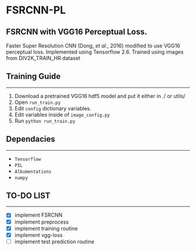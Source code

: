 # FSRCNN-PL
FSRCNN with VGG16 Perceptual Loss.
---
Faster Super Resolution CNN  (Dong, *et al*., 2016) modified to
use VGG16 perceptual loss.
Implemented using Tensorflow 2.6. Trained using images from DIV2K_TRAIN_HR dataset

## Training Guide
---
1. Download a pretrained VGG16 hdf5 model and put it either in ./ or utils/
2. Open ```run_train.py```
3. Edit ```config``` dictionary variables.
4. Edit variables inside of ```image_config.py```
5. Run ```python run_train.py```

## Dependacies
---
* ```Tensorflow```
* ```PIL```
* ```Albumentations```
* ```numpy```

## TO-DO LIST
---
- [x] implement FSRCNN 
- [x] implement preprocess 
- [x] implement training routine 
- [x] implement vgg-loss 
- [ ] implement test prediction routine